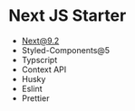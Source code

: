# Next JS Starter

- Next@9.2
- Styled-Components@5
- Typscript
- Context API
- Husky
- Eslint
- Prettier
